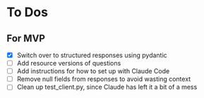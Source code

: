 # To Dos
## For MVP
- [x] Switch over to structured responses using pydantic
- [ ] Add resource versions of questions
- [ ] Add instructions for how to set up with Claude Code
- [ ] Remove null fields from responses to avoid wasting context
- [ ] Clean up test_client.py, since Claude has left it a bit of a mess
